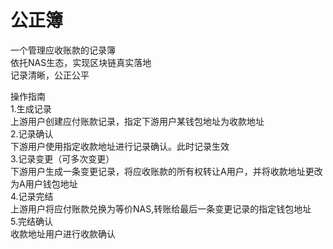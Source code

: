 # 公正簿

一个管理应收账款的记录簿<br>
依托NAS生态，实现区块链真实落地<br>
记录清晰，公正公平<br>

操作指南<br>
1.生成记录<br>
上游用户创建应付账款记录，指定下游用户某钱包地址为收款地址<br>
2.记录确认<br>
下游用户使用指定收款地址进行记录确认。此时记录生效<br>
3.记录变更（可多次变更）<br>
下游用户生成一条变更记录，将应收账款的所有权转让A用户，并将收款地址更改为A用户钱包地址<br>
4.记录完结<br>
上游用户将应付账款兑换为等价NAS,转账给最后一条变更记录的指定钱包地址<br>
5.完结确认<br>
收款地址用户进行收款确认<br>
